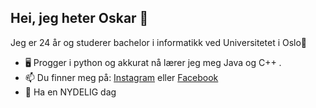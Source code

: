 ## Hei, jeg heter Oskar 🤠

Jeg er 24 år og studerer bachelor i informatikk ved Universitetet i Oslo🌈

- 🖥️ Progger i python og akkurat nå lærer jeg meg Java og C++ .
- 📫 Du finner meg på: [Instagram](https://www.instagram.com/oskar_halmoe/) eller [Facebook](https://www.facebook.com/halloskar)
- 🤘 Ha en NYDELIG dag
